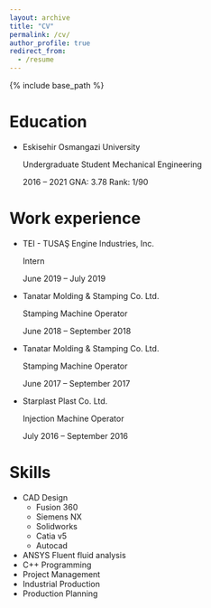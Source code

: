 ```yaml
---
layout: archive
title: "CV"
permalink: /cv/
author_profile: true
redirect_from:
  - /resume
---
```


{% include base_path %}

Education
======
*  Eskisehir Osmangazi University

   Undergraduate Student Mechanical Engineering
   
   2016 – 2021 GNA: 3.78 Rank: 1/90

Work experience
======

 
  * TEI - TUSAŞ Engine Industries, Inc.
  
    Intern
     
    June 2019 – July 2019
    
    
  * Tanatar Molding & Stamping Co. Ltd.
  
    Stamping Machine Operator
     
    June 2018 – September 2018
    

  * Tanatar Molding & Stamping Co. Ltd.
  
    Stamping Machine Operator
     
    June 2017 – September 2017
    

  
  * Starplast Plast Co. Ltd.
  
    Injection Machine Operator
     
    July 2016 – September 2016

Skills
======
* CAD Design
  * Fusion 360
  * Siemens NX
  * Solidworks
  * Catia v5
  * Autocad
 * ANSYS Fluent fluid analysis
 * C++ Programming
 * Project Management
 * Industrial Production
 * Production Planning
